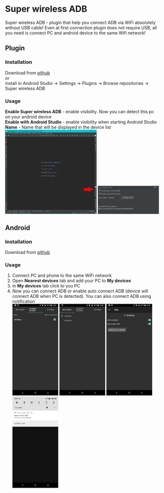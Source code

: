 # Super wireless ADB

Super wireless ADB - plugin that help you connect ADB via WiFi absolutely without USB cable!
Even at first connection plugin does not require USB, all you need is connect PC and android device to the same Wifi network!

## Plugin
### Installation
Download from [github](https://github.com/rpuxa/SuperWirelessAdb/tree/master/DOWNLOAD)<br>
or<br>
install in Android Studio -> Settings -> Plugins -> Browse repositories -> Super wireless ADB
### Usage
**Enable Super wireless ADB** - enable visibility. Now you can detect this pc on your android device<br>
**Enable with Android Studio** - enable visibility when starting Android Studio<br>
**Name** - Name that will be displayed in the device list<br>
<img src="./screenshots/1.png" width="300px"> <img src="./screenshots/2.png" width="200px">

## Android
### Installation
Download from [github](https://github.com/rpuxa/SuperWirelessAdb/tree/master/DOWNLOAD)
### Usage
1. Connect PC and phone to the same WiFi network
2. Open **Nearest devices** tab and add your PC to **My devices**
3. In **My devices** tab click to you PC
4. Now you can connect ADB or enable auto connect ADB (device will connect ADB when PC is detected). You can also connect ADB using notification<br>
<img src="./screenshots/3.png" width="150px"> <img src="./screenshots/4.png" width="150px"> <img src="./screenshots/5.png" width="150px"> <img src="./screenshots/6.png" width="150px">

